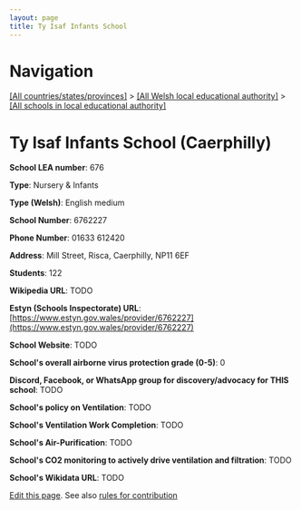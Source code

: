 ```yaml
---
layout: page
title: Ty Isaf Infants School
---
```

# Navigation

[[All countries/states/provinces]](../../..) > [[All Welsh local educational authority]](../..) > [[All schools in local educational authority]](..)

# Ty Isaf Infants School (Caerphilly)

**School LEA number**: 676

**Type**: Nursery & Infants

**Type (Welsh)**: English medium

**School Number**: 6762227

**Phone Number**: 01633 612420

**Address**: Mill Street, Risca, Caerphilly, NP11 6EF

**Students**: 122

**Wikipedia URL**: TODO

**Estyn (Schools Inspectorate) URL**: [https://www.estyn.gov.wales/provider/6762227](https://www.estyn.gov.wales/provider/6762227)

**School Website**: TODO

**School's overall airborne virus protection grade (0-5)**: 0

**Discord, Facebook, or WhatsApp group for discovery/advocacy for THIS school**: TODO

**School's policy on Ventilation**: TODO

**School's Ventilation Work Completion**: TODO

**School's Air-Purification**: TODO

**School's CO2 monitoring to actively drive ventilation and filtration**: TODO

**School's Wikidata URL**: TODO




[Edit this page](https://github.com/ventilate-schools/Wales/edit/prif/./Caerphilly/Ty_Isaf_Infants_School.md). See also [rules for contribution](../../../contribution-rules/)